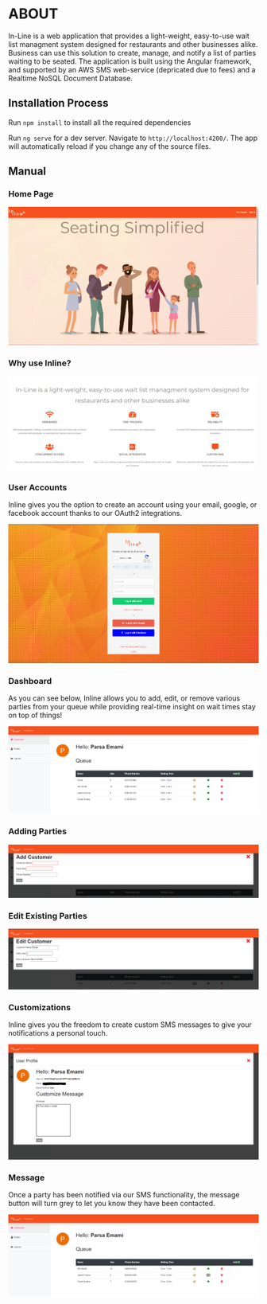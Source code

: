 # ABOUT
In-Line is a web application that provides a light-weight, easy-to-use wait list managment system designed for restaurants and other businesses alike. Business can use this solution to create, manage, and notify a list of parties waiting to be seated. The application is built using the Angular framework, and supported by an AWS SMS web-service (depricated due to fees) and a Realtime NoSQL Document Database. 

## Installation Process
Run `npm install` to install all the required dependencies

Run `ng serve` for a dev server. Navigate to `http://localhost:4200/`. The app will automatically reload if you change any of the source files.

## Manual

### Home Page
![picture](Inline_photos/Home.PNG)


### Why use Inline?
![picture](Inline_photos/About.PNG)


### User Accounts
Inline gives you the option to create an account using your email, google, or facebook account thanks to our OAuth2 integrations.

![picture](Inline_photos/Sign-On.PNG)


### Dashboard
As you can see below, Inline allows you to add, edit, or remove various parties from your queue while providing real-time insight on wait times stay on top of things!

![picture](Inline_photos/Dashboard.PNG)


### Adding Parties
![picture](Inline_photos/Add.PNG)


### Edit Existing Parties
![picture](Inline_photos/Edit.PNG)


### Customizations 
Inline gives you the freedom to create custom SMS messages to give your notifications a personal touch. 

![picture](Inline_photos/Customize.PNG)


### Message
Once a party has been notified via our SMS functionality, the message button will turn grey to let you know they have been contacted. 

![picture](Inline_photos/Message.PNG)
